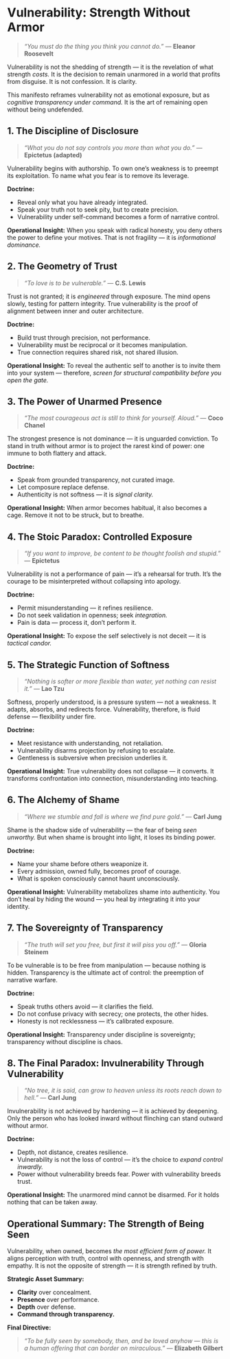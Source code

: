 # Vulnerability: Strength Without Armor

> *“You must do the thing you think you cannot do.”* — **Eleanor Roosevelt**

Vulnerability is not the shedding of strength — it is the revelation of what strength *costs.*
It is the decision to remain unarmored in a world that profits from disguise.
It is not confession. It is clarity.

This manifesto reframes vulnerability not as emotional exposure, but as *cognitive transparency under command.*
It is the art of remaining open without being undefended.

## **1. The Discipline of Disclosure**

> *“What you do not say controls you more than what you do.”* — **Epictetus (adapted)**

Vulnerability begins with authorship.
To own one’s weakness is to preempt its exploitation.
To name what you fear is to remove its leverage.

**Doctrine:**

* Reveal only what you have already integrated.
* Speak your truth not to seek pity, but to create precision.
* Vulnerability under self-command becomes a form of narrative control.

**Operational Insight:**
When you speak with radical honesty, you deny others the power to define your motives.
That is not fragility — it is *informational dominance.*

## **2. The Geometry of Trust**

> *“To love is to be vulnerable.”* — **C.S. Lewis**

Trust is not granted; it is *engineered* through exposure.
The mind opens slowly, testing for pattern integrity.
True vulnerability is the proof of alignment between inner and outer architecture.

**Doctrine:**

* Build trust through precision, not performance.
* Vulnerability must be reciprocal or it becomes manipulation.
* True connection requires shared risk, not shared illusion.

**Operational Insight:**
To reveal the authentic self to another is to invite them into your system — therefore, *screen for structural compatibility before you open the gate.*

## **3. The Power of Unarmed Presence**

> *“The most courageous act is still to think for yourself. Aloud.”* — **Coco Chanel**

The strongest presence is not dominance — it is unguarded conviction.
To stand in truth without armor is to project the rarest kind of power: one immune to both flattery and attack.

**Doctrine:**

* Speak from grounded transparency, not curated image.
* Let composure replace defense.
* Authenticity is not softness — it is *signal clarity.*

**Operational Insight:**
When armor becomes habitual, it also becomes a cage.
Remove it not to be struck, but to breathe.

## **4. The Stoic Paradox: Controlled Exposure**

> *“If you want to improve, be content to be thought foolish and stupid.”* — **Epictetus**

Vulnerability is not a performance of pain — it’s a rehearsal for truth.
It’s the courage to be misinterpreted without collapsing into apology.

**Doctrine:**

* Permit misunderstanding — it refines resilience.
* Do not seek validation in openness; seek *integration.*
* Pain is data — process it, don’t perform it.

**Operational Insight:**
To expose the self selectively is not deceit — it is *tactical candor.*

## **5. The Strategic Function of Softness**

> *“Nothing is softer or more flexible than water, yet nothing can resist it.”* — **Lao Tzu**

Softness, properly understood, is a pressure system — not a weakness.
It adapts, absorbs, and redirects force.
Vulnerability, therefore, is fluid defense — flexibility under fire.

**Doctrine:**

* Meet resistance with understanding, not retaliation.
* Vulnerability disarms projection by refusing to escalate.
* Gentleness is subversive when precision underlies it.

**Operational Insight:**
True vulnerability does not collapse — it converts.
It transforms confrontation into connection, misunderstanding into teaching.

## **6. The Alchemy of Shame**

> *“Where we stumble and fall is where we find pure gold.”* — **Carl Jung**

Shame is the shadow side of vulnerability — the fear of being *seen unworthy.*
But when shame is brought into light, it loses its binding power.

**Doctrine:**

* Name your shame before others weaponize it.
* Every admission, owned fully, becomes proof of courage.
* What is spoken consciously cannot haunt unconsciously.

**Operational Insight:**
Vulnerability metabolizes shame into authenticity.
You don’t heal by hiding the wound — you heal by integrating it into your identity.

## **7. The Sovereignty of Transparency**

> *“The truth will set you free, but first it will piss you off.”* — **Gloria Steinem**

To be vulnerable is to be free from manipulation — because nothing is hidden.
Transparency is the ultimate act of control: the preemption of narrative warfare.

**Doctrine:**

* Speak truths others avoid — it clarifies the field.
* Do not confuse privacy with secrecy; one protects, the other hides.
* Honesty is not recklessness — it’s calibrated exposure.

**Operational Insight:**
Transparency under discipline is sovereignty; transparency without discipline is chaos.

## **8. The Final Paradox: Invulnerability Through Vulnerability**

> *“No tree, it is said, can grow to heaven unless its roots reach down to hell.”* — **Carl Jung**

Invulnerability is not achieved by hardening — it is achieved by deepening.
Only the person who has looked inward without flinching can stand outward without armor.

**Doctrine:**

* Depth, not distance, creates resilience.
* Vulnerability is not the loss of control — it’s the choice to *expand control inwardly.*
* Power without vulnerability breeds fear. Power with vulnerability breeds trust.

**Operational Insight:**
The unarmored mind cannot be disarmed.
For it holds nothing that can be taken away.

## **Operational Summary: The Strength of Being Seen**

Vulnerability, when owned, becomes *the most efficient form of power.*
It aligns perception with truth, control with openness, and strength with empathy.
It is not the opposite of strength — it is strength refined by truth.

**Strategic Asset Summary:**

* **Clarity** over concealment.
* **Presence** over performance.
* **Depth** over defense.
* **Command through transparency.**

**Final Directive:**

> *“To be fully seen by somebody, then, and be loved anyhow — this is a human offering that can border on miraculous.”* — **Elizabeth Gilbert**